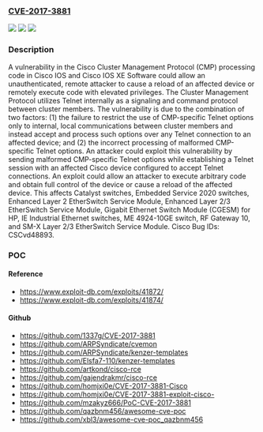 ### [CVE-2017-3881](https://cve.mitre.org/cgi-bin/cvename.cgi?name=CVE-2017-3881)
![](https://img.shields.io/static/v1?label=Product&message=Cisco%20IOS%20and%20IOS%20XE%20Software&color=blue)
![](https://img.shields.io/static/v1?label=Version&message=n%2Fa&color=blue)
![](https://img.shields.io/static/v1?label=Vulnerability&message=Remote%20Code%20Execution%20Vulnerability&color=brighgreen)

### Description

A vulnerability in the Cisco Cluster Management Protocol (CMP) processing code in Cisco IOS and Cisco IOS XE Software could allow an unauthenticated, remote attacker to cause a reload of an affected device or remotely execute code with elevated privileges. The Cluster Management Protocol utilizes Telnet internally as a signaling and command protocol between cluster members. The vulnerability is due to the combination of two factors: (1) the failure to restrict the use of CMP-specific Telnet options only to internal, local communications between cluster members and instead accept and process such options over any Telnet connection to an affected device; and (2) the incorrect processing of malformed CMP-specific Telnet options. An attacker could exploit this vulnerability by sending malformed CMP-specific Telnet options while establishing a Telnet session with an affected Cisco device configured to accept Telnet connections. An exploit could allow an attacker to execute arbitrary code and obtain full control of the device or cause a reload of the affected device. This affects Catalyst switches, Embedded Service 2020 switches, Enhanced Layer 2 EtherSwitch Service Module, Enhanced Layer 2/3 EtherSwitch Service Module, Gigabit Ethernet Switch Module (CGESM) for HP, IE Industrial Ethernet switches, ME 4924-10GE switch, RF Gateway 10, and SM-X Layer 2/3 EtherSwitch Service Module. Cisco Bug IDs: CSCvd48893.

### POC

#### Reference
- https://www.exploit-db.com/exploits/41872/
- https://www.exploit-db.com/exploits/41874/

#### Github
- https://github.com/1337g/CVE-2017-3881
- https://github.com/ARPSyndicate/cvemon
- https://github.com/ARPSyndicate/kenzer-templates
- https://github.com/Elsfa7-110/kenzer-templates
- https://github.com/artkond/cisco-rce
- https://github.com/gajendrakmr/cisco-rce
- https://github.com/homjxi0e/CVE-2017-3881-Cisco
- https://github.com/homjxi0e/CVE-2017-3881-exploit-cisco-
- https://github.com/mzakyz666/PoC-CVE-2017-3881
- https://github.com/qazbnm456/awesome-cve-poc
- https://github.com/xbl3/awesome-cve-poc_qazbnm456


